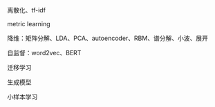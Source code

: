 离散化、tf-idf

metric learning

降维：矩阵分解、LDA、PCA、autoencoder、RBM、谱分解、小波、展开

自监督：word2vec、BERT

迁移学习

生成模型

小样本学习
